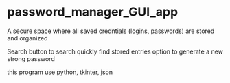 # password_manager_GUI_app

A secure space where all saved credntials (logins, passwords) are stored and organized

Search button to search quickly find stored entries
option to generate a new strong password

this program use python, tkinter, json
